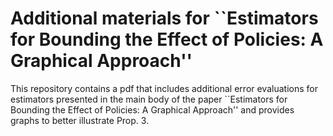 # Additional materials for ``Estimators for Bounding the Effect of Policies: A Graphical Approach''
This repository contains a pdf that includes additional error evaluations for estimators presented in the main body of the paper ``Estimators for Bounding the Effect of Policies: A Graphical Approach'' and provides graphs to better illustrate Prop. 3.
